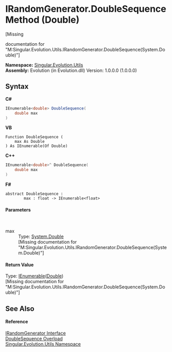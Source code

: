 # IRandomGenerator.DoubleSequence Method (Double)
 

\[Missing <summary> documentation for "M:Singular.Evolution.Utils.IRandomGenerator.DoubleSequence(System.Double)"\]

**Namespace:**&nbsp;<a href="bb7b030e-87d6-8095-f2c6-b0b821b0d323">Singular.Evolution.Utils</a><br />**Assembly:**&nbsp;Evolution (in Evolution.dll) Version: 1.0.0.0 (1.0.0.0)

## Syntax

**C#**<br />
``` C#
IEnumerable<double> DoubleSequence(
	double max
)
```

**VB**<br />
``` VB
Function DoubleSequence ( 
	max As Double
) As IEnumerable(Of Double)
```

**C++**<br />
``` C++
IEnumerable<double>^ DoubleSequence(
	double max
)
```

**F#**<br />
``` F#
abstract DoubleSequence : 
        max : float -> IEnumerable<float> 

```


#### Parameters
&nbsp;<dl><dt>max</dt><dd>Type: <a href="http://msdn2.microsoft.com/en-us/library/643eft0t" target="_blank">System.Double</a><br />\[Missing <param name="max"/> documentation for "M:Singular.Evolution.Utils.IRandomGenerator.DoubleSequence(System.Double)"\]</dd></dl>

#### Return Value
Type: <a href="http://msdn2.microsoft.com/en-us/library/9eekhta0" target="_blank">IEnumerable</a>(<a href="http://msdn2.microsoft.com/en-us/library/643eft0t" target="_blank">Double</a>)<br />\[Missing <returns> documentation for "M:Singular.Evolution.Utils.IRandomGenerator.DoubleSequence(System.Double)"\]

## See Also


#### Reference
<a href="1a505df9-17bd-2b3c-3904-6599504965ae">IRandomGenerator Interface</a><br /><a href="816dbdfc-8001-bf2b-320a-5698e68682dc">DoubleSequence Overload</a><br /><a href="bb7b030e-87d6-8095-f2c6-b0b821b0d323">Singular.Evolution.Utils Namespace</a><br />